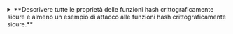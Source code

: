 <details>
  <summary>**Descrivere tutte le proprietà delle funzioni hash crittograficamente sicure e almeno un esempio di attacco alle funzioni hash crittograficamente sicure.**
</summary>
  ## Proprietà delle funzioni hash crittograficamente sicure

Una funzione hash crittograficamente sicura deve soddisfare le seguenti proprietà:

1. **Efficienza**  
   Deve essere computazionalmente facile calcolare l’hash \( H(x) \) per ogni input \( x \).

2. **Unidirezionalità**  
   Deve essere computazionalmente difficile risalire all’input \( x \) dato solo \( H(x) \).

3. **Resistenza debole alle collisioni**  
   Dato un input \( x \), deve essere difficile trovare un altro input \( y \ne x \) tale che \( H(y) = H(x) \).

4. **Resistenza forte alle collisioni**  
   Deve essere difficile trovare qualsiasi coppia di input distinti \( (x, y) \) tale che \( H(x) = H(y) \).

## Esempio di attacco: Birthday Attack

Il **Birthday Attack** è un attacco crittografico che sfrutta il paradosso del compleanno per trovare collisioni in una funzione hash.

- **Obiettivo**: trovare due input differenti \( x \) e \( y \) tali che \( H(x) = H(y) \).
- **Utilizzo**: può essere usato, ad esempio, per ottenere la firma digitale su un documento apparentemente innocuo e riutilizzarla su un altro documento malevolo con lo stesso hash.
- **Motivazione**: la probabilità di collisione aumenta con il numero di tentativi effettuati, rendendo questo attacco efficace per funzioni hash con output troppo corto.

</details>
